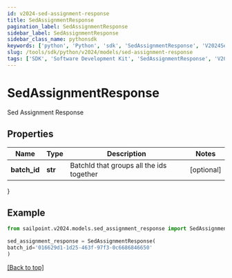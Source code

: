 ```yaml
---
id: v2024-sed-assignment-response
title: SedAssignmentResponse
pagination_label: SedAssignmentResponse
sidebar_label: SedAssignmentResponse
sidebar_class_name: pythonsdk
keywords: ['python', 'Python', 'sdk', 'SedAssignmentResponse', 'V2024SedAssignmentResponse'] 
slug: /tools/sdk/python/v2024/models/sed-assignment-response
tags: ['SDK', 'Software Development Kit', 'SedAssignmentResponse', 'V2024SedAssignmentResponse']
---
```


# SedAssignmentResponse

Sed Assignment Response

## Properties

Name | Type | Description | Notes
------------ | ------------- | ------------- | -------------
**batch_id** | **str** | BatchId that groups all the ids together | [optional] 
}

## Example

```python
from sailpoint.v2024.models.sed_assignment_response import SedAssignmentResponse

sed_assignment_response = SedAssignmentResponse(
batch_id='016629d1-1d25-463f-97f3-0c6686846650'
)

```
[[Back to top]](#) 

